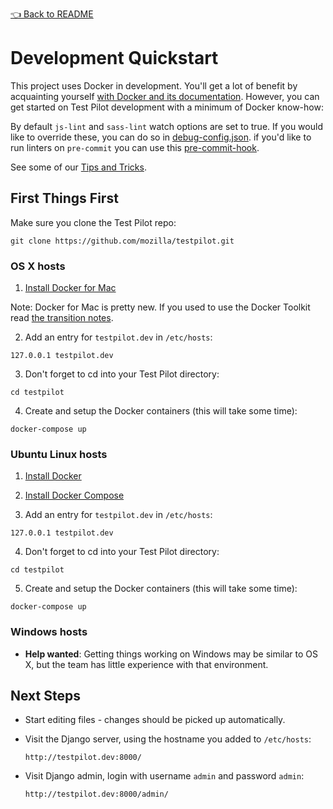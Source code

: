 [👈 Back to README](../../README.md)

# Development Quickstart

This project uses Docker in development. You'll get a lot of benefit
by acquainting yourself [with Docker and its documentation][docker-docs].
However, you can get started on Test Pilot development with a minimum of Docker
know-how:

[docker-docs]: https://docs.docker.com/

By default `js-lint` and `sass-lint` watch options are set to true. If you would like
to override these, you can do so in [debug-config.json](./debug-config.json).
if you'd like to run linters on `pre-commit` you can use this [pre-commit-hook](https://gist.github.com/meandavejustice/39f7edc046f3458aa076).

See some of our [Tips and Tricks](docs/README-DOCKER.md).

## First Things First

Make sure you clone the Test Pilot repo:

  `git clone https://github.com/mozilla/testpilot.git`

### OS X hosts

1. [Install Docker for Mac](https://docs.docker.com/engine/installation/mac/)

  Note: Docker for Mac is pretty new.  If you used to use the Docker
  Toolkit read [the transition notes](https://docs.docker.com/docker-for-mac/docker-toolbox/).

2. Add an entry for `testpilot.dev` in `/etc/hosts`:

  `127.0.0.1 testpilot.dev`

3. Don't forget to cd into your Test Pilot directory:

  `cd testpilot`

4. Create and setup the Docker containers (this will take some time):

  `docker-compose up`

### Ubuntu Linux hosts

1. [Install Docker](https://docs.docker.com/engine/installation/linux/ubuntulinux/)

2. [Install Docker Compose](https://docs.docker.com/compose/install/)

3. Add an entry for `testpilot.dev` in `/etc/hosts`:

  `127.0.0.1 testpilot.dev`

4. Don't forget to cd into your Test Pilot directory:

  `cd testpilot`

5. Create and setup the Docker containers (this will take some time):

  `docker-compose up`

### Windows hosts

* **Help wanted**: Getting things working on Windows may be similar to OS X,
  but the team has little experience with that environment.

## Next Steps

* Start editing files - changes should be picked up automatically.

* Visit the Django server, using the hostname you added to `/etc/hosts`:

  `http://testpilot.dev:8000/`

* Visit Django admin, login with username `admin` and password `admin`:

  `http://testpilot.dev:8000/admin/`
